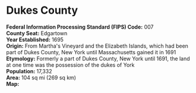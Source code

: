 # Dukes County  

**Federal Information Processing Standard (FIPS) Code:** 007  
**County Seat:** Edgartown  
**Year Established:** 1695  
**Origin:** From Martha's Vineyard and the Elizabeth Islands, which had been part of Dukes County, New York until Massachusetts gained it in 1691  
**Etymology:** Formerly a part of Dukes County, New York until 1691, the land at one time was the possession of the dukes of York  
**Population:** 17,332  
**Area:** 104 sq mi (269 sq km)  
**Map:**
